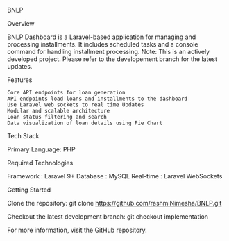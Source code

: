 BNLP 

Overview

BNLP Dashboard is a Laravel-based application for managing and processing installments. It includes scheduled tasks and a console command for handling installment processing.
Note: This is an actively developed project. Please refer to the developement branch for the latest updates.

Features

    Core API endpoints for loan generation 
    API endpoints load loans and installments to the dashboard
    Use Laravel web sockets to real time Updates
    Modular and scalable architecture
    Loan status filtering and search
    Data visualization of loan details using Pie Chart

 
Tech Stack

Primary Language: PHP

Required Technologies 

Framework  : Laravel 9+
Database  : MySQL 
Real-time  : Laravel WebSockets

Getting Started

Clone the repository:
git clone https://github.com/rashmiNimesha/BNLP.git

Checkout the latest development branch:
git checkout implementation


For more information, visit the GitHub repository.
